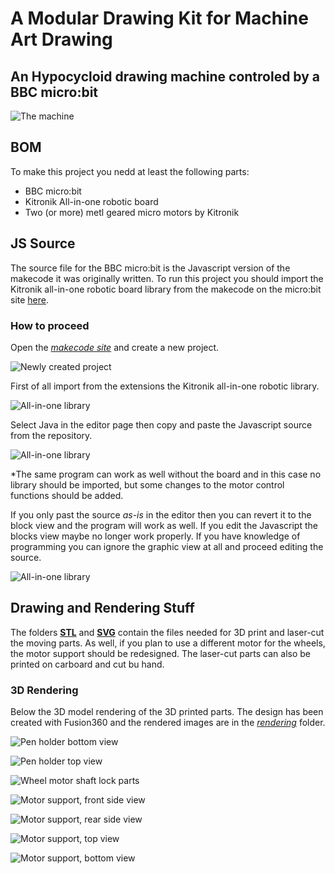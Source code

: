 # A Modular Drawing Kit for Machine Art Drawing
## An Hypocycloid drawing machine controled by a BBC micro:bit
![The machine](images/cover.jpg)

## BOM
To make this project you nedd at least the following parts:

- BBC micro:bit
- Kitronik All-in-one robotic board
- Two (or more) metl geared micro motors by Kitronik

## JS Source
The source file for the BBC micro:bit is the Javascript version of the makecode it was originally written. To run this project you should import the Kitronik all-in-one robotic board library from the makecode on the micro:bit site [here](https://makecode.microbit.org/#).

### How to proceed
Open the *[makecode site](https://makecode.microbit.org/#)* and create a new project.

![Newly created project](images/Screen%20Shot%202019-05-08%20at%2009.14.45.png)

First of all import from the extensions the Kitronik all-in-one robotic library. 

![All-in-one library](images/Screen%20Shot%202019-05-08%20at%2009.16.09.png)

Select Java in the editor page then copy and paste the Javascript source from the repository.

![All-in-one library](images/Screen%20Shot%202019-05-08%20at%2009.26.46.png)

*The same program can work as well without the board and in this case no library should be imported, but some changes to the motor control functions should be added.

If you only past the source *as-is* in the editor then you can revert it to the block view and the program will work as well. If you edit the Javascript the blocks view maybe no longer work properly. If you have knowledge of programming you can ignore the graphic view at all and proceed editing the source.

![All-in-one library](images/Screen%20Shot%202019-05-08%20at%2009.28.15.png)

## Drawing and Rendering Stuff
The folders **[STL](STL)** and **[SVG](SVG)** contain the files needed for 3D print and laser-cut the moving parts. As well, if you plan to use a different motor for the wheels, the motor support should be redesigned. The laser-cut parts can also be printed on carboard and cut bu hand.

### 3D Rendering
Below the 3D model rendering of the 3D printed parts. The design has been created with Fusion360 and the rendered images are in the *[rendering](rendering)* folder.

![Pen holder bottom view](rendering/LockPenBottom.png)

![Pen holder top view](rendering/LockPenTop.png)

![Wheel motor shaft lock parts](rendering/MotorLock.png)

![Motor support, front side view](rendering/MotorSupport01%20v7.png) 

![Motor support, rear side view](rendering/MotorSupport02%20v7.png) 

![Motor support, top view](rendering/MotorSupport03%20v7.png) 

![Motor support, bottom view](rendering/MotorSupport04%20v7.png)

